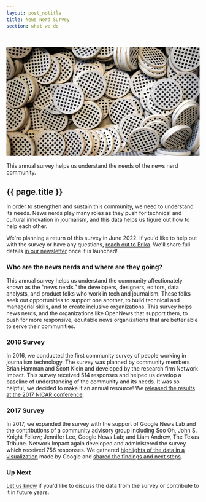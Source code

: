 ```yaml
---
layout: post_notitle
title: News Nerd Survey
section: what we do

---
```

<img src="/media/img/survey-page.jpg" class="topline" alt="a pile of OpenNews wooden coins">
<p class="caption">This annual survey helps us understand the needs of the news nerd community.</p>
<h2>{{ page.title }}</h2>
<p class="bodybig">In order to strengthen and sustain this community, we need to understand its needs. News nerds play many roles as they push for technical and cultural innovation in journalism, and this data helps us figure out how to help each other. </p> 

We're planning a return of this survey in June 2022. If you'd like to help out with the survey or have any questions, [reach out to Erika](mailto:erika@opennews.org). We'll share full details [in our newsletter](https://opennews.us5.list-manage.com/subscribe/post?u=71c95e9a43708843d2fdc1f09&id=996e9290cc) once it is launched!

### Who are the news nerds and where are they going?
This annual survey helps us understand the community affectionately known as the “news nerds,” the developers, designers, editors, data analysts, and product folks who work in tech and journalism. These folks seek out opportunities to support one another, to build technical and managerial skills, and to create inclusive organizations. This survey helps news nerds, and the organizations like OpenNews that support them, to push for more responsive, equitable news organizations that are better able to serve their communities.

### 2016 Survey
In 2016, we conducted the first community survey of people working in journalism technology. The survey was planned by community members Brian Hamman and Scott Klein and developed by the research firm Network Impact. This survey received 514 responses and helped us develop a baseline of understanding of the community and its needs. It was so helpful, we decided to make it an annual resource! We [released the results at the 2017 NICAR conference](/blog/news-nerd-survey/).

### 2017 Survey
In 2017, we expanded the survey with the support of Google News Lab and the contributions of a community advisory group including Soo Oh, John S. Knight Fellow; Jennifer Lee, Google News Lab; and Liam Andrew, The Texas Tribune. Network Impact again developed and administered the survey which received 756 responses. We gathered [highlights of the data in a visualization](/projects/2017-newsnerd-survey/) made by Google and [shared the findings and next steps](/blog/news-nerd-survey-2017). 

### Up Next
[Let us know](mailto:erika@opennews.org) if you'd like to discuss the data from the survey or contribute to it in future years. 
